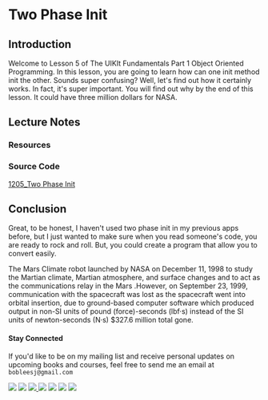# Two Phase Init

## Introduction
Welcome to Lesson 5 of The UIKIt Fundamentals Part 1 Object Oriented Programming. In this lesson, you are going to learn how can one init method init the other. Sounds super confusing? Well, let's find out how it certainly works. In fact, it's super important. You will find out why by the end of this lesson. It could have three million dollars for NASA.

## Lecture Notes


### Resources
### Source Code
[1205_Two Phase Init](https://www.dropbox.com/sh/ydw8it7n6r59zuh/AAC_rhNPefMnsD1iLz96FXK7a?dl=0)


## Conclusion
Great, to be honest, I haven't used two phase init in my previous apps before, but I just wanted to make sure when you read someone's code, you are ready to rock and roll. But, you could create a program that allow you to convert easily.

The Mars Climate robot launched by NASA on December 11, 1998 to study the Martian climate, Martian atmosphere, and surface changes and to act as the communications relay in the Mars .However, on September 23, 1999, communication with the spacecraft was lost as the spacecraft went into orbital insertion, due to ground-based computer software which produced output in non-SI units of pound (force)-seconds (lbf·s) instead of the SI units of newton-seconds (N·s) $327.6 million total gone.

#### Stay Connected
If you'd like to be on my mailing list and receive personal updates on upcoming books and courses, feel free to send me an email at `bobleesj@gmail.com`
<p>
<a href="http://bobthedeveloper.io"><img src="https://img.shields.io/badge/Personal-Website-333333.svg"></a>
<a href="https://facebook.com/bobthedeveloper"><img src="https://img.shields.io/badge/Facebook-Like-3B5998.svg"></a> <a href="https://youtube.com/bobthedeveloper"><img src="https://img.shields.io/badge/YouTube-Subscribe-CE1312.svg"</a> <a href="https://twitter.com/bobleesj"><img src="https://img.shields.io/badge/Twitter-Follow-55ACEE.svg"></a> <a href="https://instagram.com/bobthedev
"><img src="https://img.shields.io/badge/Instagram-Follow-BB2F92.svg"></a> <a href="https://linkedin.com/in/bobleesj"><img src= "https://img.shields.io/badge/LinkedIn-Connect-0077B5.svg"></a>
<a href="https://medium.com/@bobleesj"><img src="https://img.shields.io/badge/Medium-Read-00AB6C.svg"/></a>
</p>
